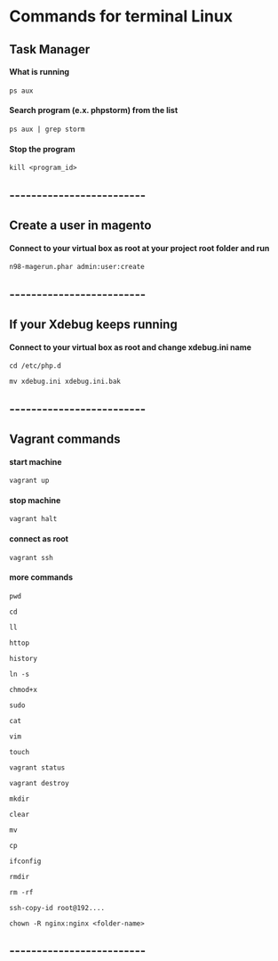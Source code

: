 # Commands for terminal Linux


## Task Manager

#### What is running
`ps aux`

#### Search program (e.x. phpstorm) from the list
`ps aux | grep storm`

#### Stop the program
`kill <program_id>`

## -------------------------

## Create a user in magento
#### Connect to your virtual box as root at your project root folder and run

`n98-magerun.phar admin:user:create`

## -------------------------

## If your Xdebug keeps running
#### Connect to your virtual box as root and change xdebug.ini name

`cd /etc/php.d`

`mv xdebug.ini xdebug.ini.bak`

## -------------------------


## Vagrant commands
#### start machine

`vagrant up`

#### stop machine

`vagrant halt`

#### connect as root

`vagrant ssh`

#### more commands

`pwd`

`cd`

`ll`

`httop`

`history`

`ln -s`

`chmod+x`

`sudo`

`cat`

`vim`

`touch`

`vagrant status`

`vagrant destroy`

`mkdir`

`clear`

`mv`

`cp`

`ifconfig`

`rmdir`

`rm -rf`

`ssh-copy-id root@192....`

`chown -R nginx:nginx <folder-name>`


## -------------------------
